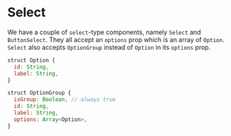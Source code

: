# Select

We have a couple of `select`-type components, namely `Select` and `ButtonSelect`. They all accept an `options` prop which is an array of `Option`. `Select` also accepts `OptionGroup` instead of `Option` in its `options` prop.

```js
struct Option {
  id: String,
  label: String,
}

struct OptionGroup {
  isGroup: Boolean, // always true
  id: String,
  label: String,
  options: Array<Option>,
}
```
